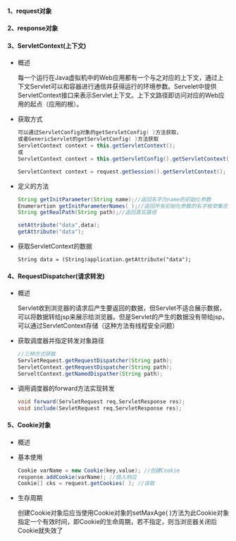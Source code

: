 #### 1、request对象



#### 2、response对象



#### 3、ServletContext(上下文)

- 概述
  
  每一个运行在Java虚拟机中的Web应用都有一个与之对应的上下文，通过上下文Servlet可以和容器进行通信并获得运行的环境参数。Servelet中提供ServletContext接口来表示Servlet上下文。上下文路径即访问对应的Web应用的起点（应用的根）。

- 获取方式
  
  ```java
  可以通过ServletConfig对象的getServletConfig( )方法获取，
  或者GenericServlet的getServletConfig( )方法获取
  ServletContext context = this.getServletContext();
  或
  ServletContext context = this.getServletConfig().getServletContext();
  
  ServletContext context = request.getSession().getServletContext();
  ```
  
- 定义的方法
  
  ```java
  String getInitParameter(String name);//返回名字为name的初始化参数
  Enumerartion getInitParameterNames( );//返回所有初始化参数的名字枚举集合
  String getRealPath(String path);//返回真实路径   
  
  setAttribute("data",data);
  getAttribute("data");
  ```

- 获取ServletContext的数据
  
  ````
  String data = (String)application.getAttribute("data");
  ````
  

#### 4、RequestDispatcher(请求转发)

- 概述
  
  Servlet收到浏览器的请求后产生要返回的数据，但Servlet不适合展示数据，可以将数据转给jsp来展示给浏览器。但是Servlet的产生的数据没有带给jsp，可以通过ServletContext存储（这种方法有线程安全问题）

- 获取调度器并指定转发对象路径
  
  ```java
  //三种方式获取
  ServletRequest.getRequestDispatcher(String path);
  ServletContext.getRequestDispatcher(String path);
  ServeltContext.getNamedDispather(String path);
  ```

- 调用调度器的forward方法实现转发
  
  ```java
  void forward(ServletRequest req,ServletResponse res);
  void include(SevletRequest req,ServletResponse res);
  ```

#### 5、Cookie对象

- 概述
  
  

- 基本使用
  
  ```java
  Cookie varName = new Cookie(key,value); //创建Cookie
  response.addCookie(varName); //插入响应
  Cookie[] cks = request.getCookies( ); //读取
  ```

- 生存周期
  
  创建Cookie对象后应当使用Cookie对象的setMaxAge( )方法为此Cookie对象指定一个有效时间，即Cookie的生命周期，若不指定，则当浏览器关闭后Cookie就失效了
